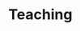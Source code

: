 ---
title: Teaching
type: landing

sections:
  - block: markdown
    content:
      title: 'Courses Taught'
      subtitle: ''
      text: |-
        I've taught many courses. 
        
        Some to undergraduates, others to graduates.

        I'd like to teach some more!

    design:
      columns: '1'
 # - block: markdown
 #   content:
 #     title: 'Institutions where I've Taught'
 #     subtitle: ''
 #     text: ''
 #   design:
 #     columns: '1'




---